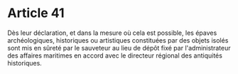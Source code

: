 # Article 41

Dès leur déclaration, et dans la mesure où cela est possible, les épaves archéologiques, historiques ou artistiques constituées par des objets isolés sont mis en sûreté par le sauveteur au lieu de dépôt fixé par l'administrateur des affaires maritimes en accord avec le directeur régional des antiquités historiques.
